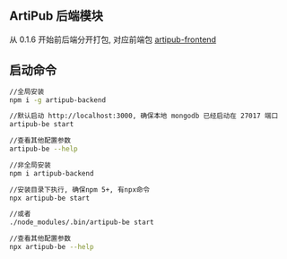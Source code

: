 ## ArtiPub 后端模块
从 0.1.6 开始前后端分开打包, 对应前端包 [artipub-frontend](https://www.npmjs.com/package/artipub-frontend)

## 启动命令

```bash
//全局安装
npm i -g artipub-backend

//默认启动 http://localhost:3000, 确保本地 mongodb 已经启动在 27017 端口
artipub-be start

//查看其他配置参数
artipub-be --help
```

```bash
//非全局安装
npm i artipub-backend

//安装目录下执行, 确保npm 5+, 有npx命令
npx artipub-be start

//或者
./node_modules/.bin/artipub-be start

//查看其他配置参数
npx artipub-be --help
```
